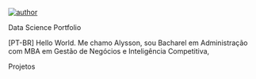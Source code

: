 [![author](https://img.shields.io/badge/author-alysson_guimarães-red.svg)](https://www.linkedin.com/in/guimaraesalysson/)

Data Science Portfolio

[PT-BR] Hello World. Me chamo Alysson, sou Bacharel em Administração com MBA em Gestão de Negócios e Inteligência Competitiva, 

Projetos



